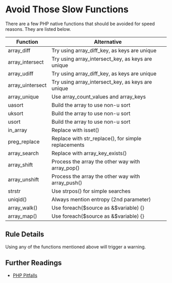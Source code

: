 <!-- Performances -->
# Avoid Those Slow Functions

There are a few PHP native functions that should be avoided for speed reasons. They are listed below. 

| Function | Alternative |
|---|---|
| array\_diff        | Try using array\_diff\_key, as keys are unique |
| array\_intersect   | Try using array\_intersect\_key, as keys are unique |
| array\_udiff       | Try using array\_diff\_key, as keys are unique |
| array\_uintersect  | Try using array\_intersect\_key, as keys are unique |
| array\_unique      | Use array\_count\_values and array\_keys|
| uasort             | Build the array to use non-u sort|
| uksort             | Build the array to use non-u sort|
| usort              | Build the array to use non-u sort|
| in_array           | Replace with isset() |
| preg_replace       | Replace with str_replace(), for simple replacements |
| array_search       | Replace with array_key_exists() |
| array_shift        | Process the array the other way with array_pop() |
| array_unshift      | Process the array the other way with array_push() |
| strstr             | Use strpos() for simple searches |
| uniqid()           | Always mention entropy (2nd parameter) |
| array_walk()       | Use foreach($source as &$variable) {} |
| array_map()       | Use foreach($source as &$variable) {} |

<!--
|   |   |
-->


## Rule Details

Using any of the functions mentioned above will trigger a warning. 

<!--
### Options

## When Not To Use It
-->

## Further Readings

* [PHP Pitfalls](https://secure.phabricator.com/book/phabflavor/article/php_pitfalls/)
